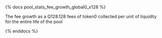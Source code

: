 {% docs pool_stats_fee_growth_global0_x128 %}

The fee growth as a Q128.128 fees of token0 collected per unit of liquidity for the entire life of the pool

{% enddocs %}